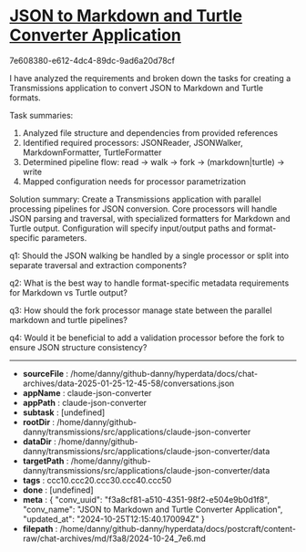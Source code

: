 # [JSON to Markdown and Turtle Converter Application](https://claude.ai/chat/f3a8cf81-a510-4351-98f2-e504e9b0d1f8)

7e608380-e612-4dc4-89dc-9ad6a20d78cf

 I have analyzed the requirements and broken down the tasks for creating a Transmissions application to convert JSON to Markdown and Turtle formats.

Task summaries:
1. Analyzed file structure and dependencies from provided references
2. Identified required processors: JSONReader, JSONWalker, MarkdownFormatter, TurtleFormatter
3. Determined pipeline flow: read → walk → fork → (markdown|turtle) → write
4. Mapped configuration needs for processor parametrization

Solution summary:
Create a Transmissions application with parallel processing pipelines for JSON conversion. Core processors will handle JSON parsing and traversal, with specialized formatters for Markdown and Turtle output. Configuration will specify input/output paths and format-specific parameters.

q1: Should the JSON walking be handled by a single processor or split into separate traversal and extraction components?

q2: What is the best way to handle format-specific metadata requirements for Markdown vs Turtle output?

q3: How should the fork processor manage state between the parallel markdown and turtle pipelines?

q4: Would it be beneficial to add a validation processor before the fork to ensure JSON structure consistency?

---

* **sourceFile** : /home/danny/github-danny/hyperdata/docs/chat-archives/data-2025-01-25-12-45-58/conversations.json
* **appName** : claude-json-converter
* **appPath** : claude-json-converter
* **subtask** : [undefined]
* **rootDir** : /home/danny/github-danny/transmissions/src/applications/claude-json-converter
* **dataDir** : /home/danny/github-danny/transmissions/src/applications/claude-json-converter/data
* **targetPath** : /home/danny/github-danny/transmissions/src/applications/claude-json-converter/data
* **tags** : ccc10.ccc20.ccc30.ccc40.ccc50
* **done** : [undefined]
* **meta** : {
  "conv_uuid": "f3a8cf81-a510-4351-98f2-e504e9b0d1f8",
  "conv_name": "JSON to Markdown and Turtle Converter Application",
  "updated_at": "2024-10-25T12:15:40.170094Z"
}
* **filepath** : /home/danny/github-danny/hyperdata/docs/postcraft/content-raw/chat-archives/md/f3a8/2024-10-24_7e6.md